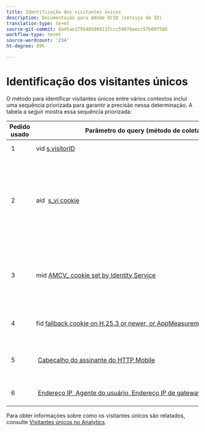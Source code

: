 ```yaml
---
title: Identificação dos visitantes únicos
description: Documentação para Adobe ECID (serviço de ID)
translation-type: tm+mt
source-git-commit: 8ad5ae179540596913fccc59070aecc57b09f586
workflow-type: tm+mt
source-wordcount: '234'
ht-degree: 89%

---
```



# Identificação dos visitantes únicos

O método para identificar visitantes únicos entre vários contextos inclui uma sequência priorizada para garantir a precisão nessa determinação. A tabela a seguir mostra essa sequência priorizada:

| Pedido usado | Parâmetro do query (método de coleta) | Valor da coluna post_visid_type | Apresentar quando |
|---|---|---|---|
|  1  | vid [s.visitorID](https://docs.adobe.com/content/help/pt-BR/analytics/technotes/visitor-identification.html)  | 0  | `s.visitorID` está definida. |
|  2  | aid  [s_vi cookie](https://docs.adobe.com/content/help/pt-BR/analytics/technotes/visitor-identification.html)  | 3  | O visitante tinha um cookie s_vi antes de implantar o serviço de ID de visitante ou você tem um [período de carência](https://docs.adobe.com/content/help/pt-BR/id-service/using/reference/analytics-reference/grace-period.html) de ID de visitante configurado. |
|  3  | mid [AMCV_ cookie set by Identity Service](https://docs.adobe.com/content/help/pt-BR/id-service/using/home.html)  |  5  |  O navegador do visitante aceita cookies (primários) e o [!UICONTROL Serviço de identidade] é implantado.  |
|  4  | fid [fallback cookie on H.25.3 or newer, or AppMeasurement for JavaScript](https://docs.adobe.com/content/help/pt-BR/analytics/technotes/visitor-identification.html)  |  4  |  O navegador do visitante aceita cookies (primários).  |
|  5  |  [Cabeçalho do assinante do HTTP Mobile](https://docs.adobe.com/content/help/pt-BR/analytics/technotes/visitor-identification.html)  |  2  |  O dispositivo é reconhecido como um dispositivo móvel.  |
|  6  |  [Endereço IP, Agente do usuário, Endereço IP de gateway](https://docs.adobe.com/content/help/pt-BR/analytics/technotes/visitor-identification.html) |  1  |  O navegador do visitante não aceita cookies. |

Para obter informações sobre como os visitantes únicos são relatados, consulte [Visitantes únicos no Analytics](https://docs.adobe.com/content/help/pt-BR/analytics/components/variables/dimensions-reports/reports-unique-visitors-v15-dsc.html).
